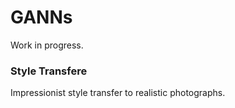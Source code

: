 # GANNs

Work in progress. 

### Style Transfere
Impressionist style transfer to realistic photographs. 
